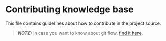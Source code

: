 # Contributing knowledge base
This file contains guidelines about how to contribute in the project source.

> **_NOTE:_** In case you want to know about git flow, [find it here](https://www.atlassian.com/git/tutorials/comparing-workflows/gitflow-workflow).
